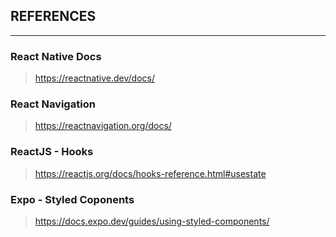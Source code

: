## REFERENCES

---
### React Native Docs
> https://reactnative.dev/docs/

### React Navigation

> https://reactnavigation.org/docs/


### ReactJS - Hooks

> https://reactjs.org/docs/hooks-reference.html#usestate

### Expo - Styled Coponents

> https://docs.expo.dev/guides/using-styled-components/

